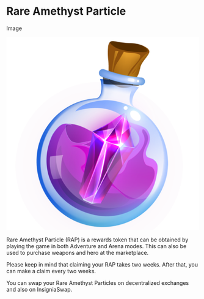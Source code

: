 # Rare Amethyst Particle

Image

![](../.gitbook/assets/rap-particle11111.png)







Rare Amethyst Particle (RAP) is a rewards token that can be obtained by playing the game in both Adventure and Arena modes. This can also be used to purchase weapons and hero at the marketplace.

Please keep in mind that claiming your RAP takes two weeks. After that, you can make a claim every two weeks.

You can swap your Rare Amethyst Particles on decentralized exchanges and also on InsigniaSwap.
